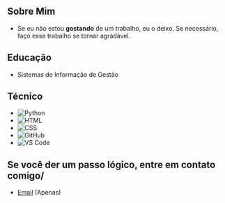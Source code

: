## Sobre Mim
- Se eu não estou **gostando** de um trabalho, eu o deixo. Se necessário, faço esse trabalho se tornar agradável.

## Educação
- Sistemas de Informação de Gestão

## Técnico
- ![Python](https://img.shields.io/badge/Python-3776AB?style=flat&logo=python&logoColor=white)
- ![HTML](https://img.shields.io/badge/HTML-E34F26?style=flat&logo=html5&logoColor=white)
- ![CSS](https://img.shields.io/badge/CSS-1572B6?style=flat&logo=css3&logoColor=white)
- ![GitHub](https://img.shields.io/badge/GitHub-181717?style=flat&logo=github&logoColor=white)
- ![VS Code](https://img.shields.io/badge/VS_Code-007ACC?style=flat&logo=visualstudiocode&logoColor=white)

## Se você der um passo lógico, entre em contato comigo/
- [Email](Mailto:beratgokkdemir@icloud.com) (Apenas)
